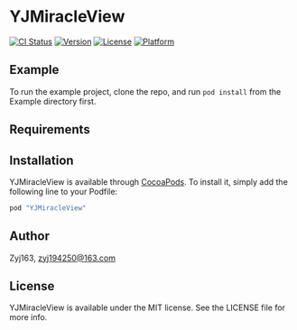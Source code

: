 # YJMiracleView

[![CI Status](http://img.shields.io/travis/Zyj163/YJMiracleView.svg?style=flat)](https://travis-ci.org/Zyj163/YJMiracleView)
[![Version](https://img.shields.io/cocoapods/v/YJMiracleView.svg?style=flat)](http://cocoapods.org/pods/YJMiracleView)
[![License](https://img.shields.io/cocoapods/l/YJMiracleView.svg?style=flat)](http://cocoapods.org/pods/YJMiracleView)
[![Platform](https://img.shields.io/cocoapods/p/YJMiracleView.svg?style=flat)](http://cocoapods.org/pods/YJMiracleView)

## Example

To run the example project, clone the repo, and run `pod install` from the Example directory first.

## Requirements

## Installation

YJMiracleView is available through [CocoaPods](http://cocoapods.org). To install
it, simply add the following line to your Podfile:

```ruby
pod "YJMiracleView"
```

## Author

Zyj163, zyj194250@163.com

## License

YJMiracleView is available under the MIT license. See the LICENSE file for more info.
